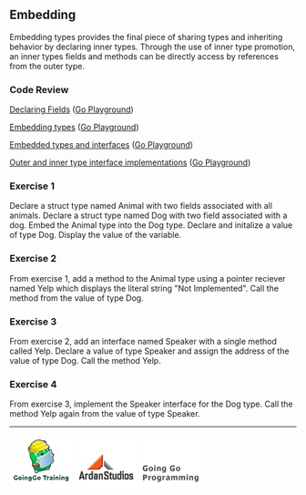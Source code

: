 ## Embedding
Embedding types provides the final piece of sharing types and inheriting behavior by declaring inner types. Through the use of inner type promotion, an inner types fields and methods can be directly access by references from the outer type.

### Code Review

[Declaring Fields](example1/example1.go) ([Go Playground](http://play.golang.org/p/-jGSPA8q1u))

[Embedding types](example2/example2.go) ([Go Playground](http://play.golang.org/p/PcvnGRztwW))

[Embedded types and interfaces](example3/example3.go) ([Go Playground](http://play.golang.org/p/o3wBYH-LB6))

[Outer and inner type interface implementations](example4/example5.go) ([Go Playground](http://play.golang.org/p/CrRUeKGGO-))

### Exercise 1
Declare a struct type named Animal with two fields associated with all animals. Declare a struct type named Dog with two field associated with a dog. Embed the Animal type into the Dog type. Declare and initalize a value of type Dog. Display the value of the variable.

### Exercise 2
From exercise 1, add a method to the Animal type using a pointer reciever named Yelp which displays the literal string "Not Implemented". Call the method from the value of type Dog.

### Exercise 3
From exercise 2, add an interface named Speaker with a single method called Yelp. Declare a value of type Speaker and assign the address of the value of type Dog. Call the method Yelp.

### Exercise 4
From exercise 3, implement the Speaker interface for the Dog type. Call the method Yelp again from the value of type Speaker.

___
[![GoingGo Training](../../00-slides/images/ggt_logo.png)](http://www.goinggotraining.net)
[![Ardan Studios](../../00-slides/images/ardan_logo.png)](http://www.ardanstudios.com)
[![GoingGo Blog](../../00-slides/images/ggb_logo.png)](http://www.goinggo.net)